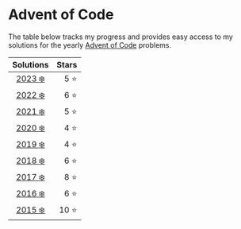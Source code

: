 # Advent of Code

The table below tracks my progress and provides easy access to my solutions for the yearly [Advent of Code](https://adventofcode.com/about) problems.

|            Solutions             |     Stars |
|:--------------------------------:|----------:|
| [2023 :snowflake:](src/main/java/advent_of_code/year2023) |  5 :star: |
| [2022 :snowflake:](src/main/java/advent_of_code/year2022) |  6 :star: |
| [2021 :snowflake:](src/main/java/advent_of_code/year2021) |  5 :star: |
| [2020 :snowflake:](src/main/java/advent_of_code/year2020) |  4 :star: |
| [2019 :snowflake:](src/main/java/advent_of_code/year2019) |  4 :star: |
| [2018 :snowflake:](src/main/java/advent_of_code/year2018) |  6 :star: |
| [2017 :snowflake:](src/main/java/advent_of_code/year2017) |  8 :star: |
| [2016 :snowflake:](src/main/java/advent_of_code/year2016) |  6 :star: |
| [2015 :snowflake:](src/main/java/advent_of_code/year2015) | 10 :star: |
